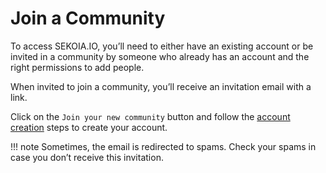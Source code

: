 # Join a Community
To access SEKOIA.IO, you’ll need to either have an existing account or be invited in a community by someone who already has an account and the right permissions to add people.

When invited to join a community, you’ll receive an invitation email with a link.

Click on the `Join your new community` button and follow the [account creation](create_account.md) steps to create your account.

!!! note
    Sometimes, the email is redirected to spams. Check your spams in case you don’t receive this invitation.
